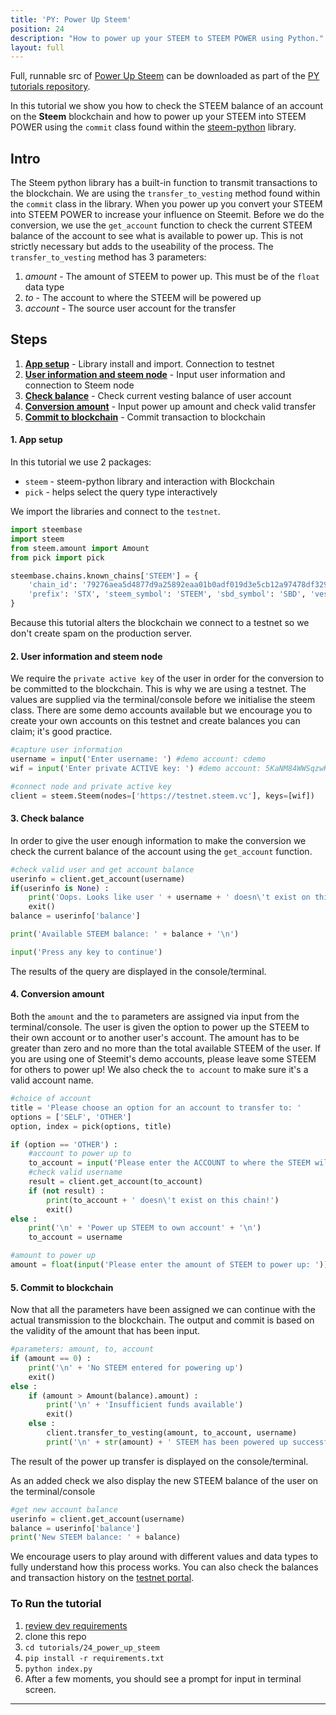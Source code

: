 ```yaml
---
title: 'PY: Power Up Steem'
position: 24
description: "How to power up your STEEM to STEEM POWER using Python."
layout: full
---              
```

<span class="fa-pull-left top-of-tutorial-repo-link"><span class="first-word">Full</span>, runnable src of [Power Up Steem](https://github.com/steemit/devportal-tutorials-py/tree/master/tutorials/24_power_up_steem) can be downloaded as part of the [PY tutorials repository](https://github.com/steemit/devportal-tutorials-py).</span>
<br>



In this tutorial we show you how to check the STEEM balance of an account on the **Steem** blockchain and how to power up your STEEM into STEEM POWER using the `commit` class found within the [steem-python](https://github.com/steemit/steem-python) library.

## Intro

The Steem python library has a built-in function to transmit transactions to the blockchain. We are using the `transfer_to_vesting` method found within the `commit` class in the library. When you power up you convert your STEEM into STEEM POWER to increase your influence on Steemit. Before we do the conversion, we use the `get_account` function to check the current STEEM balance of the account to see what is available to power up. This is not strictly necessary but adds to the useability of the process. The `transfer_to_vesting` method has 3 parameters:

1.  _amount_ - The amount of STEEM to power up. This must be of the `float` data type
1.  _to_ - The account to where the STEEM will be powered up
1.  _account_ - The source user account for the transfer

## Steps

1.  [**App setup**](#setup) - Library install and import. Connection to testnet
1.  [**User information and steem node**](#userinfo) - Input user information and connection to Steem node
1.  [**Check balance**](#balance) - Check current vesting balance of user account
1.  [**Conversion amount**](#convert) - Input power up amount and check valid transfer
1.  [**Commit to blockchain**](#commit) - Commit transaction to blockchain

#### 1. App setup <a name="setup"></a>

In this tutorial we use 2 packages:

- `steem` - steem-python library and interaction with Blockchain
- `pick` - helps select the query type interactively

We import the libraries and connect to the `testnet`.

```python
import steembase
import steem
from steem.amount import Amount
from pick import pick

steembase.chains.known_chains['STEEM'] = {
    'chain_id': '79276aea5d4877d9a25892eaa01b0adf019d3e5cb12a97478df3298ccdd01673',
    'prefix': 'STX', 'steem_symbol': 'STEEM', 'sbd_symbol': 'SBD', 'vests_symbol': 'VESTS'
}
```

Because this tutorial alters the blockchain we connect to a testnet so we don't create spam on the production server.

#### 2. User information and steem node <a name="userinfo"></a>

We require the `private active key` of the user in order for the conversion to be committed to the blockchain. This is why we are using a testnet. The values are supplied via the terminal/console before we initialise the steem class. There are some demo accounts available but we encourage you to create your own accounts on this testnet and create balances you can claim; it's good practice.

```python
#capture user information
username = input('Enter username: ') #demo account: cdemo
wif = input('Enter private ACTIVE key: ') #demo account: 5KaNM84WWSqzwKzY82fXPaUW43idbLnPqf5SfjGxLfw6eV2kAP3

#connect node and private active key
client = steem.Steem(nodes=['https://testnet.steem.vc'], keys=[wif])
```

#### 3. Check balance <a name="balance"></a>

In order to give the user enough information to make the conversion we check the current balance of the account using the `get_account` function.

```python
#check valid user and get account balance
userinfo = client.get_account(username)
if(userinfo is None) :
    print('Oops. Looks like user ' + username + ' doesn\'t exist on this chain!')
    exit()
balance = userinfo['balance']

print('Available STEEM balance: ' + balance + '\n')

input('Press any key to continue')
```

The results of the query are displayed in the console/terminal.

#### 4. Conversion amount <a name="convert"></a>

Both the `amount` and the `to` parameters are assigned via input from the terminal/console. The user is given the option to power up the STEEM to their own account or to another user's account. The amount has to be greater than zero and no more than the total available STEEM of the user. If you are using one of Steemit's demo accounts, please leave some STEEM for others to power up! We also check the `to account` to make sure it's a valid account name.

```python
#choice of account
title = 'Please choose an option for an account to transfer to: '
options = ['SELF', 'OTHER']
option, index = pick(options, title)

if (option == 'OTHER') :
    #account to power up to
    to_account = input('Please enter the ACCOUNT to where the STEEM will be transferred: ')
    #check valid username
    result = client.get_account(to_account)
    if (not result) :
        print(to_account + ' doesn\'t exist on this chain!')
        exit()
else :
    print('\n' + 'Power up STEEM to own account' + '\n')
    to_account = username

#amount to power up
amount = float(input('Please enter the amount of STEEM to power up: '))
```

#### 5. Commit to blockchain <a name="commit"></a>

Now that all the parameters have been assigned we can continue with the actual transmission to the blockchain. The output and commit is based on the validity of the amount that has been input.

```python
#parameters: amount, to, account
if (amount == 0) :
    print('\n' + 'No STEEM entered for powering up')
    exit()
else :
    if (amount > Amount(balance).amount) :
        print('\n' + 'Insufficient funds available')
        exit()
    else :
        client.transfer_to_vesting(amount, to_account, username)
        print('\n' + str(amount) + ' STEEM has been powered up successfully')
```

The result of the power up transfer is displayed on the console/terminal.

As an added check we also display the new STEEM balance of the user on the terminal/console

```python
#get new account balance
userinfo = client.get_account(username)
balance = userinfo['balance']
print('New STEEM balance: ' + balance)
```

We encourage users to play around with different values and data types to fully understand how this process works. You can also check the balances and transaction history on the [testnet portal](http://condenser.steem.vc/).

### To Run the tutorial

1.  [review dev requirements](getting_started)
1.  clone this repo
1.  `cd tutorials/24_power_up_steem`
1.  `pip install -r requirements.txt`
1.  `python index.py`
1.  After a few moments, you should see a prompt for input in terminal screen.

---
